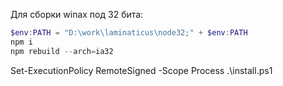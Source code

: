 Для сборки winax под 32 бита:
```powershell
$env:PATH = "D:\work\laminaticus\node32;" + $env:PATH
npm i
npm rebuild --arch=ia32
```

Set-ExecutionPolicy RemoteSigned -Scope Process
.\install.ps1